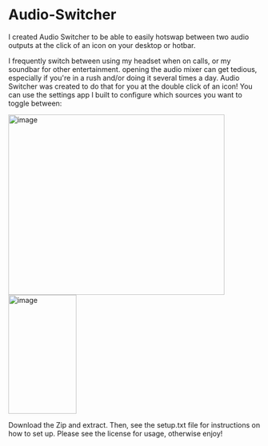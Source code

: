 # Audio-Switcher
I created Audio Switcher to be able to easily hotswap between two audio outputs at the click of an icon on your desktop or hotbar.

I frequently switch between using my headset when on calls, or my soundbar for other entertainment. opening the audio mixer can get tedious, especially if you're in a rush and/or doing it several times a day. 
Audio Switcher was created to do that for you at the double click of an icon! You can use the settings app I built to configure which sources you want to toggle between:

<img width="432" height="361" alt="image" src="https://github.com/user-attachments/assets/ab7efdbe-d2b3-4332-84a2-785d2e561972" />
<img width="136" height="238" alt="image" src="https://github.com/user-attachments/assets/b378fce3-94f5-40f9-8bf6-85714e30f2b9" />

Download the Zip and extract. Then, see the setup.txt file for instructions on how to set up.
Please see the license for usage, otherwise enjoy!
